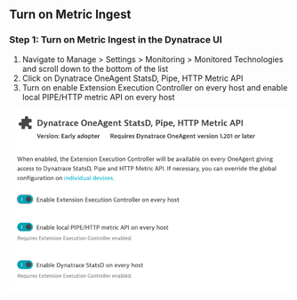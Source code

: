 ## Turn on Metric Ingest

### Step 1: Turn on Metric Ingest in the Dynatrace UI
1. Navigate to Manage > Settings > Monitoring > Monitored Technologies and scroll down to the bottom of the list
2. Click on Dynatrace OneAgent StatsD, Pipe, HTTP Metric API
3. Turn on enable Extension Execution Controller on every host and enable local PIPE/HTTP metric API on every host

![metricingest](../../../assets/images/metricingest.png)
